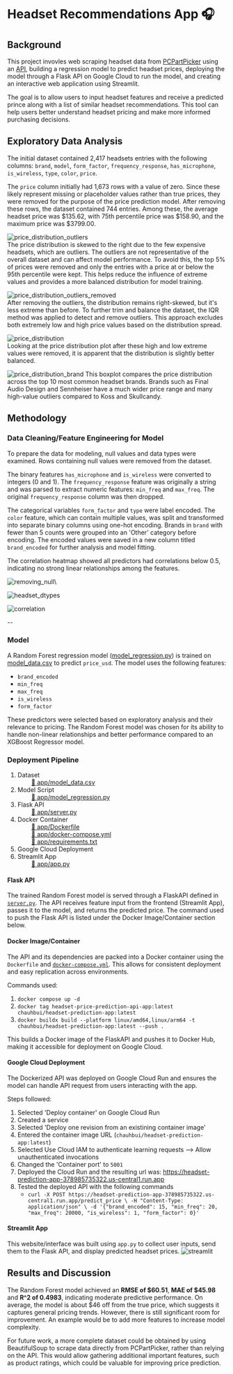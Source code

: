 # Headset Recommendations App 🎧

## Background
This project invovles web scraping headset data from [PCPartPicker](https://pcpartpicker.com) using an [API](https://github.com/JonathanVusich/pcpartpicker/blob/master/README.md), building a regression model to predict headset prices, deploying the model through a Flask API on Google Cloud to run the model, and creating an interactive web application using Streamlit. 

The goal is to allow users to input headset features and receive a predicted prince along with a list of similar headset recommendations. This tool can help users better understand headset pricing and make more informed purchasing decisions. 

## Exploratory Data Analysis
The initial dataset contained 2,417 headsets entries with the following columns: `brand`, `model`, `form_factor`, `frequency_response`, `has_microphone`, `is_wireless`, `type`, `color`, `price`. 

The `price` column initially had 1,673 rows with a value of zero. Since these likely represent missing or placeholder values rather than true prices, they were removed for the purpose of the price prediction model. After removing these rows, the dataset contained 744 entries. Among these, the average headset price was $135.62, with 75th percentile price was $158.90, and the maximum price was $3799.00. 

![price_distribution_outliers](https://github.com/user-attachments/assets/8e8d2efe-0ee5-4910-b170-c5ae2175d659)\
The price distribution is skewed to the right due to the few expensive headsets, which are outliers. The outliers are not representative of the overall dataset and can affect model performance. To avoid this, the top 5% of prices were removed and only the entries with a price at or below the 95th percentile were kept. This helps reduce the influence of extreme values and provides a more balanced distribution for model training. 

![price_distribution_outliers_removed](https://github.com/user-attachments/assets/45fd8a19-db4b-4d5f-a4cd-45b427863aed)\
After removing the outliers, the distribution remains right-skewed, but it's less extreme than before. To further trim and balance the dataset, the IQR method was applied to detect and remove outliers. This approach excludes both extremely low and high price values based on the distribution spread. 

![price_distribution](https://github.com/user-attachments/assets/dc3b8a5c-d62a-4e75-85cd-40199258fb96)\
Looking at the price distribution plot after these high and low extreme values were removed, it is apparent that the distribution is slightly better balanced. 

![price_distribution_brand](https://github.com/user-attachments/assets/c09a5915-97d4-4071-b577-d1a60ce818cb)
This boxplot compares the price distribution across the top 10 most common headset brands. Brands such as Final Audio Design and Sennheiser have a much wider price range and many high-value outliers compared to Koss and Skullcandy. 

## Methodology

### Data Cleaning/Feature Engineering for Model
To prepare the data for modeling, null values and data types were examined. Rows containing null values were removed from the dataset.

The binary features `has_microphone` and `is_wireless` were converted to integers (0 and 1).  The `frequency_response` feature was originally a string and was parsed to extract numeric features: `min_freq` and `max_freq`. The original `frequency_response` column was then dropped. 

The categorical variables `form_factor` and `type` were label encoded. The `color` feature, which can contain multiple values, was split and transformed into separate binary columns using one-hot encoding. Brands in `brand` with fewer than 5 counts were grouped into an 'Other' category before encoding. The encoded values were saved in a new column titled `brand_encoded` for further analysis and model fitting. 

The correlation heatmap showed all predictors had correlations below 0.5, indicating no strong linear relationships among the features.

![removing_null](https://github.com/user-attachments/assets/ce3873a7-e284-45ab-a684-b60ff459a6a7)\

![headset_dtypes](https://github.com/user-attachments/assets/bfd2a3e5-7305-4c43-b4ef-eee2f5f36e67)

![correlation](https://github.com/user-attachments/assets/74e2dcf3-00dd-482d-9bf6-c77e67162805)

--
### Model
A Random Forest regression model ([model_regression.py](https://github.com/hoangchb/STAT-418-Final-Project/blob/main/app/model_regression.py)) is trained on [model_data.csv](https://github.com/hoangchb/STAT-418-Final-Project/blob/main/app/model_data.csv) to predict `price_usd`. The model uses the following features: 
- `brand_encoded`
- `min_freq`
- `max_freq`
- `is_wireless`
- `form_factor`

These predictors were selected based on exploratory analysis and their relevance to pricing. The Random Forest model was chosen for its ability to handle non-linear relationships and better performance compared to an XGBoost Regressor model. 

### Deployment Pipeline
1. Dataset\
&nbsp;&nbsp;&nbsp;&nbsp;&nbsp;&nbsp;&nbsp;&nbsp;[📁 app/model_data.csv](https://github.com/hoangchb/STAT-418-Final-Project/blob/main/app/model_data.csv)  
2. Model Script\
&nbsp;&nbsp;&nbsp;&nbsp;&nbsp;&nbsp;&nbsp;&nbsp;[📁 app/model_regression.py](https://github.com/hoangchb/STAT-418-Final-Project/blob/main/app/model_regression.py)
3. Flask API\
&nbsp;&nbsp;&nbsp;&nbsp;&nbsp;&nbsp;&nbsp;&nbsp;[📁 app/server.py](https://github.com/hoangchb/STAT-418-Final-Project/blob/main/app/server.py)
4. Docker Container\
&nbsp;&nbsp;&nbsp;&nbsp;&nbsp;&nbsp;&nbsp;&nbsp;[📁 app/Dockerfile](https://github.com/hoangchb/STAT-418-Final-Project/blob/main/app/Dockerfile)\
&nbsp;&nbsp;&nbsp;&nbsp;&nbsp;&nbsp;&nbsp;&nbsp;[📁 app/docker-compose.yml](https://github.com/hoangchb/STAT-418-Final-Project/blob/main/app/docker-compose.yml)\
&nbsp;&nbsp;&nbsp;&nbsp;&nbsp;&nbsp;&nbsp;&nbsp;[📁 app/requirements.txt](https://github.com/hoangchb/STAT-418-Final-Project/blob/main/app/requirements.txt)
5. Google Cloud Deployment
6. Streamlit App\
&nbsp;&nbsp;&nbsp;&nbsp;&nbsp;&nbsp;&nbsp;&nbsp;[📁 app/app.py](https://github.com/hoangchb/STAT-418-Final-Project/blob/main/app/app.py)

#### Flask API
The trained Random Forest model is served through a FlaskAPI defined in [`server.py`]((https://github.com/hoangchb/STAT-418-Final-Project/blob/main/app/server.py)). The API receives feature input from the frontend (Streamlit App), passes it to the model, and returns the predicted price. The command used to push the Flask API is listed under the Docker Image/Container section below.

#### Docker Image/Container
The API and its dependencies are packed into a Docker container using the `Dockerfile` and [`docker-compose.yml`](https://github.com/hoangchb/STAT-418-Final-Project/blob/main/app/docker-compose.yml). This allows for consistent deployment and easy replication across environments. 

Commands used: 
1. `docker compose up -d`
2. `docker tag headset-price-prediction-api-app:latest chauhbui/headset-prediction-app:latest`
3. `docker buildx build --platform linux/amd64,linux/arm64 -t chauhbui/headset-prediction-app:latest --push .`

This builds a Docker image of the FlaskAPI and pushes it to Docker Hub, making it accessible for deployment on Google Cloud. 

#### Google Cloud Deployment
The Dockerized API was deployed on Google Cloud Run and ensures the model can handle API request from users interacting with the app. 

Steps followed:
1. Selected 'Deploy container' on Google Cloud Run 
2. Created a service
3. Selected 'Deploy one revision from an existining container image'
4. Entered the container image URL (`chauhbui/headset-prediction-app:latest`)
5. Selected Use Cloud IAM to authenticate learning requests --> Allow unauthenticated invocations
6. Changed the 'Container port' to `5001`
7. Deployed the Cloud Run and the resulting url was: https://headset-prediction-app-378985735322.us-central1.run.app
8. Tested the deployed API with the following commands
      - `curl -X POST https://headset-prediction-app-378985735322.us-central1.run.app/predict_price \ -H "Content-Type: application/json" \ -d '{"brand_encoded": 15, "min_freq": 20, "max_freq": 20000, "is_wireless": 1, "form_factor": 0}' `

#### Streamlit App
This website/interface was built using `app.py` to collect user inputs, send them to the Flask API, and display predicted headset prices. 
![streamlit](https://github.com/user-attachments/assets/151b6527-6c01-4d67-9bbf-1971c341557e)


## Results and Discussion
The Random Forest model achieved an **RMSE of $60.51**, **MAE of $45.98** and **R^2 of 0.4983**, indicating moderate predictive performance. On average, the model is about $46 off from the true price, which suggests it captures general pricing trends. However, there is still significant room for improvement. An example would be to add more features to increase model complexity.

For future work, a more complete dataset could be obtained by using BeautifulSoup to scrape data directly from PCPartPicker, rather than relying on the API. This would allow gathering additional important features, such as product ratings, which could be valuable for improving price prediction.
